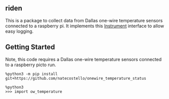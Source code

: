 ## riden

This is a package to collect data from Dallas one-wire temperature sensors connected to a raspberry pi.  It implements this [Instrument](https://github.com/natecostello/instrument_logger) interface to allow easy logging.

## Getting Started

Note, this code requires a Dallas one-wire temperature sensors connected to a raspberry picto run.  

```
%python3 -m pip install git+https://github.com/natecostello/onewire_temperature_status
```
```
%python3
>>> import ow_temperature
